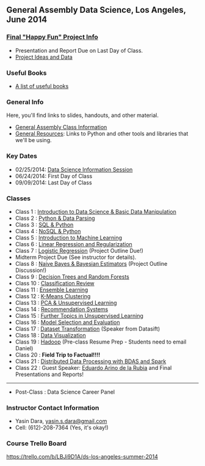 General Assembly Data Science, Los Angeles, June 2014
------------------------------------------------------
### [Final "Happy Fun" Project Info](https://github.com/adparker/GADSLA_1403/wiki/Final-Project-Requirements)
- Presentation and Report Due on Last Day of Class.
- [Project Ideas and Data](https://github.com/adparker/GADSLA_1403/wiki/Project-Ideas-and-Data)

### Useful Books
- [A list of useful books](https://github.com/adparker/GADSLA_1403/wiki/Books)

### General Info
Here, you'll find links to slides, handouts, and other material.
- [General Assembly Class Information](https://generalassemb.ly/education/data-science/los-angeles)
- [General Resources](https://github.com/adparker/GADSLA_1403/wiki/Lesson-00-General-Resources): Links to Python and other tools and libraries that we'll be using.


### Key Dates
- 02/25/2014: [Data Science Information Session](https://generalassemb.ly/education/data-science/los-angeles)
- 06/24/2014: First Day of Class
- 09/09/2014: Last Day of Class

### Classes
- Class 1 : [Introduction to Data Science & Basic Data Manipulation](https://github.com/adparker/GADSLA_1403/wiki/Lesson-01-Introduction-to-Data-Science-&-Basic-Data-Manipulation)
- Class 2 : [Python & Data Parsing](https://github.com/adparker/GADSLA_1403/wiki/Lesson-02-Python-&-Data-Parsing)
- Class 3 : [SQL & Python](https://github.com/adparker/GADSLA_1403/wiki/Lesson-03-SQL-&-Python)
- Class 4 : [NoSQL & Python](https://github.com/adparker/GADSLA_1403/wiki/Lesson-04-NoSQL-&-Python)
- Class 5 : [Introduction to Machine Learning](https://github.com/adparker/GADSLA_1403/wiki/Lesson-05-Introduction-to-Machine-Learning)
- Class 6 : [Linear Regression and Regularization](https://github.com/adparker/GADSLA_1403/wiki/Lesson-06-Linear-Regression-and-Regularization)
- Class 7 : [Logistic Regression](https://github.com/adparker/GADSLA_1403/wiki/Lesson-07-Logistic-Regression) (Project Outline Due!)
- Midterm Project Due (See instructor for details).
- Class 8 : [Naive Bayes & Bayesian Estimators](https://github.com/adparker/GADSLA_1403/wiki/Lesson-08-Naive-Bayes) (Project Outline Discussion!)
- Class 9 : [Decision Trees and Random Forests](https://github.com/adparker/GADSLA_1403/wiki/Lesson-09-Decision-Trees)
- Class 10 : [Classification Review](https://github.com/adparker/GADSLA_1403/wiki/Lesson-10-Classification-Review)
- Class 11 : [Ensemble Learning](https://github.com/adparker/GADSLA_1403/wiki/Lesson-11-Ensemble-Learning)
- Class 12 : [K-Means Clustering](https://github.com/adparker/GADSLA_1403/wiki/Lesson-12-K-Means-Clustering)
- Class 13 : [PCA & Unsupervised Learning](https://github.com/adparker/GADSLA_1403/wiki/Lesson-13-PCA-and-Unsupervised)
- Class 14 : [Recommendation Systems](https://github.com/adparker/GADSLA_1403/wiki/Lesson-14-Recommendation-Systems)
- Class 15 : [Further Topics in Unsupervised Learning](https://github.com/adparker/GADSLA_1403/wiki/Lesson-15-Further-Topics-in-Unsupervised-Learning)
- Class 16 : [Model Selection and Evaluation](https://github.com/adparker/GADSLA_1403/wiki/Lesson-16-Model-Selection-and-Evaluation)
- Class 17 : [Dataset Transformation](https://github.com/adparker/GADSLA_1403/wiki/Lesson-17-Dataset-Transformations) (Speaker from Datasift)
- Class 18 : [Data Visualization](https://github.com/adparker/GADSLA_1403/wiki/Lesson-18-Data-Visualization)
- Class 19 : [Hadoop](https://github.com/adparker/GADSLA_1403/wiki/Lesson-19-Map-Reduce-and-Hadoop) (Pre-class Resume Prep - Students need to email Daniel)
- Class 20 : **Field Trip to Factual!!!!**
- Class 21 : [Distributed Data Processing with BDAS and Spark](https://github.com/adparker/GADSLA_1403/wiki/Lesson-20-Distributed-Processing-with-Spark)
- Class 22 : Guest Speaker: [Eduardo Arino de la Rubia](https://www.linkedin.com/in/earino) and Final Presentations and Reports!

---

- Post-Class : Data Science Career Panel

### Instructor Contact Information
- Yasin Dara, yasin.s.dara@gmail.com
- Cell: (612)-208-7364 (Yes, it's okay!)

### Course Trello Board

https://trello.com/b/LBJi9D1A/ds-los-angeles-summer-2014

